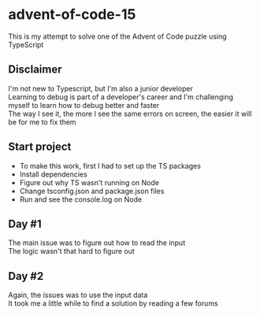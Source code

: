 # advent-of-code-15
This is my attempt to solve one of the Advent of Code puzzle using TypeScript

## Disclaimer

I'm not new to Typescript, but I'm also a junior developer  
Learning to debug is part of a developer's career and I'm challenging myself to learn how to debug better and faster  
The way I see it, the more I see the same errors on screen, the easier it will be for me to fix them

## Start project
- To make this work, first I had to set up the TS packages
- Install dependencies
- Figure out why TS wasn't running on Node
- Change tsconfig.json and package.json files
- Run and see the console.log on Node

## Day #1
The main issue was to figure out how to read the input  
The logic wasn't that hard to figure out

## Day #2
Again, the issues was to use the input data  
It took me a little while to find a solution by reading a few forums
